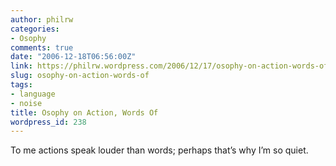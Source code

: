 ```yaml
---
author: philrw
categories:
- Osophy
comments: true
date: "2006-12-18T06:56:00Z"
link: https://philrw.wordpress.com/2006/12/17/osophy-on-action-words-of/
slug: osophy-on-action-words-of
tags:
- language
- noise
title: Osophy on Action, Words Of
wordpress_id: 238
---
```


To me actions speak louder than words; perhaps that’s why I’m so quiet.
